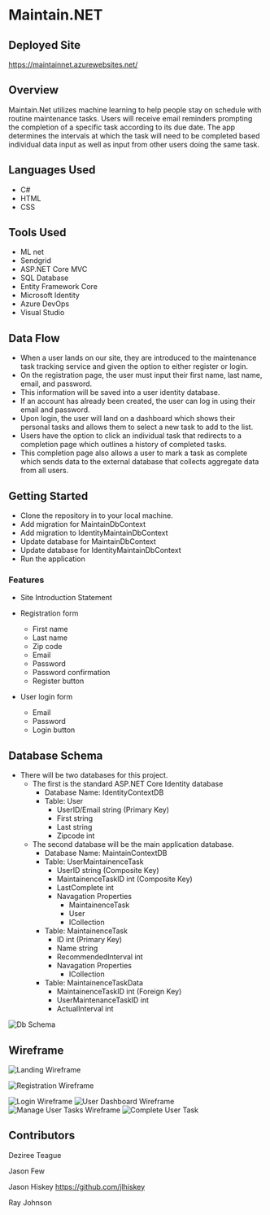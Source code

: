 # Maintain.NET

## Deployed Site
https://maintainnet.azurewebsites.net/

## Overview
Maintain.Net utilizes machine learning to help people stay on schedule with routine maintenance tasks.  Users will receive email reminders prompting the completion of a specific task according to its due date. 
The app determines the intervals at which the task will need to be completed based individual data input as well as input from other users doing the same task. 

## Languages Used
- C#
- HTML
- CSS

## Tools Used
- ML net
- Sendgrid
- ASP.NET Core MVC
- SQL Database
- Entity Framework Core
- Microsoft Identity
- Azure DevOps
- Visual Studio

## Data Flow
- When a user lands on our site, they are introduced to the maintenance task tracking service and given the option to either register or login.  
- On the registration page, the user must input their first name, last name, email, and password.  
- This information will be saved into a user identity database.  
- If an account has already been created, the user can log in using their email and password.  
- Upon login, the user will land on a dashboard which shows their personal tasks and allows them to select a new task to add to the list.  
- Users have the option to click an individual task that redirects to a completion page which outlines a history of completed tasks.  
- This completion page also allows a user to mark a task as complete which sends data to the external database that collects aggregate data from all users.  

## Getting Started

- Clone the repository in to your local  machine.
- Add migration for MaintainDbContext
- Add migration to IdentityMaintainDbContext
- Update database for MaintainDbContext
- Update database for IdentityMaintainDbContext
- Run the application

### Features
- Site Introduction Statement

- Registration form 
  - First name
  - Last name
  - Zip code
  - Email
  - Password
  - Password confirmation
  - Register button

- User login form
  - Email
  - Password
  - Login button
 

## Database Schema
- There will be two databases for this project.  
  - The first is the standard ASP.NET Core Identity database 
    - Database Name: IdentityContextDB 
    - Table: User
      - UserID/Email string (Primary Key)
      - First string
      - Last string
      - Zipcode int
  - The second database will be the main application database.
    - Database Name: MaintainContextDB
    - Table: UserMaintainenceTask
      - UserID string (Composite Key)
      - MaintainenceTaskID int (Composite Key)
      - LastComplete int
      - Navagation Properties
        - MaintainenceTask
        - User
        - ICollection<MaintenanceTaskData>
    - Table: MaintainenceTask
      - ID int (Primary Key)
      - Name string
      - RecommendedInterval int
      - Navagation Properties
        - ICollection<MaintenanceTaskData>
    - Table: MaintainenceTaskData
      - MaintainenceTaskID int (Foreign Key)
      - UserMaintenanceTaskID int 
      - ActualInterval int

![Db Schema](./assets/MaintainNETDBSchema.png)


## Wireframe
![Landing Wireframe](./assets/wf_landingpage.JPG)

![Registration Wireframe](./assets/wf_registration.JPG)

![Login Wireframe](./assets/wf_login.JPG)
![User Dashboard Wireframe](./assets/wf_userdashboard.JPG)
![Manage User Tasks Wireframe](./assets/wf_managetasks.JPG)
![Complete User Task](./assets/wf_completedtasks.JPG)


## Contributors
  Deziree Teague 
  
  Jason Few   
  
  Jason Hiskey https://github.com/jlhiskey  
  
  Ray Johnson 
  


